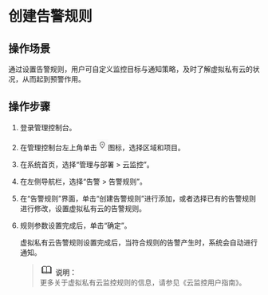 # 创建告警规则<a name="vpc010014"></a>

## 操作场景<a name="section1959412915539"></a>

通过设置告警规则，用户可自定义监控目标与通知策略，及时了解虚拟私有云的状况，从而起到预警作用。

## 操作步骤<a name="section142817495569"></a>

1.  登录管理控制台。
2.  在管理控制台左上角单击![](figures/icon-region.png)图标，选择区域和项目。
3.  在系统首页，选择“管理与部署 \> 云监控”。
4.  在左侧导航栏，选择“告警 \> 告警规则”。
5.  在“告警规则”界面，单击“创建告警规则”进行添加，或者选择已有的告警规则进行修改，设置虚拟私有云的告警规则。
6.  规则参数设置完成后，单击“确定”。

    虚拟私有云告警规则设置完成后，当符合规则的告警产生时，系统会自动进行通知。

    >![](public_sys-resources/icon-note.gif) **说明：**   
    >更多关于虚拟私有云监控规则的信息，请参见《云监控用户指南》。  


